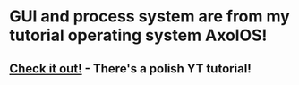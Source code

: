 # GUI and process system are from my tutorial operating system AxolOS!
## [Check it out!](https://github.com/SzymekkYT/AxolOS) - There's a polish YT tutorial!
